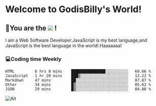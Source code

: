 # Welcome to GodisBilly's World!
## :partying_face:You are the  ![](https://visitor-badge.glitch.me/badge?page_id=Godisbilly.readme) !
I am a Web Software Developer.JavaScript is my best language,and JavaScript is the best language in the world!.Haaaaaaa!
### :computer:Coding time Weekly
  <!--START_SECTION:waka-->
```text
HTML         6 hrs 8 mins    ███████████████░░░░░░░░░░   60.66 % 
JavaScript   1 hr 20 mins    ███▒░░░░░░░░░░░░░░░░░░░░░   13.22 % 
Markdown     47 mins         ██░░░░░░░░░░░░░░░░░░░░░░░   07.87 % 
Other        34 mins         █▒░░░░░░░░░░░░░░░░░░░░░░░   05.62 % 
JSON         29 mins         █▒░░░░░░░░░░░░░░░░░░░░░░░   04.88 % 
```
<!--END_SECTION:waka-->
![Alt](https://repobeats.axiom.co/api/embed/eeff64f6cf3d966257bdb597911b88a4c137d508.svg "Repobeats analytics image")
